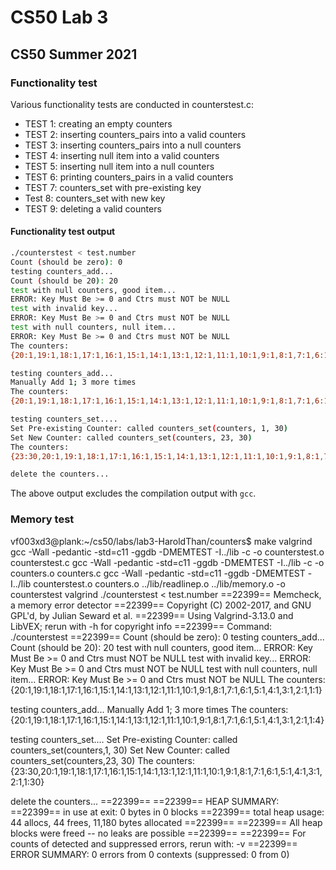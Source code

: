 # CS50 Lab 3
## CS50 Summer 2021

### Functionality test

Various functionality tests are conducted in counterstest.c: 

* TEST 1: creating an empty counters
* TEST 2: inserting counters_pairs into a valid counters
* TEST 3: inserting counters_pairs into a null counters
* TEST 4: inserting null item into a valid counters
* TEST 5: inserting null item into a null counters
* TEST 6: printing counters_pairs in a valid counters
* TEST 7: counters_set with pre-existing key
* Test 8: counters_set with new key 
* TEST 9: deleting a valid counters


#### Functionality test output
```bash
./counterstest < test.number
Count (should be zero): 0
testing counters_add...
Count (should be 20): 20
test with null counters, good item...
ERROR: Key Must Be >= 0 and Ctrs must NOT be NULL
test with invalid key...
ERROR: Key Must Be >= 0 and Ctrs must NOT be NULL
test with null counters, null item...
ERROR: Key Must Be >= 0 and Ctrs must NOT be NULL
The counters:
{20:1,19:1,18:1,17:1,16:1,15:1,14:1,13:1,12:1,11:1,10:1,9:1,8:1,7:1,6:1,5:1,4:1,3:1,2:1,1:1} 

testing counters_add...
Manually Add 1; 3 more times
The counters:
{20:1,19:1,18:1,17:1,16:1,15:1,14:1,13:1,12:1,11:1,10:1,9:1,8:1,7:1,6:1,5:1,4:1,3:1,2:1,1:4} 

testing counters_set....
Set Pre-existing Counter: called counters_set(counters, 1, 30) 
Set New Counter: called counters_set(counters, 23, 30) 
The counters:
{23:30,20:1,19:1,18:1,17:1,16:1,15:1,14:1,13:1,12:1,11:1,10:1,9:1,8:1,7:1,6:1,5:1,4:1,3:1,2:1,1:30} 

delete the counters...
```
The above output excludes the compilation output with `gcc`.

### Memory test
vf003xd3@plank:~/cs50/labs/lab3-HaroldThan/counters$ make valgrind
gcc -Wall -pedantic -std=c11 -ggdb -DMEMTEST -I../lib   -c -o counterstest.o counterstest.c
gcc -Wall -pedantic -std=c11 -ggdb -DMEMTEST -I../lib   -c -o counters.o counters.c
gcc -Wall -pedantic -std=c11 -ggdb -DMEMTEST -I../lib counterstest.o counters.o ../lib/readlinep.o ../lib/memory.o  -o counterstest
valgrind ./counterstest < test.number
==22399== Memcheck, a memory error detector
==22399== Copyright (C) 2002-2017, and GNU GPL'd, by Julian Seward et al.
==22399== Using Valgrind-3.13.0 and LibVEX; rerun with -h for copyright info
==22399== Command: ./counterstest
==22399== 
Count (should be zero): 0
testing counters_add...
Count (should be 20): 20
test with null counters, good item...
ERROR: Key Must Be >= 0 and Ctrs must NOT be NULL
test with invalid key...
ERROR: Key Must Be >= 0 and Ctrs must NOT be NULL
test with null counters, null item...
ERROR: Key Must Be >= 0 and Ctrs must NOT be NULL
The counters:
{20:1,19:1,18:1,17:1,16:1,15:1,14:1,13:1,12:1,11:1,10:1,9:1,8:1,7:1,6:1,5:1,4:1,3:1,2:1,1:1} 

testing counters_add...
Manually Add 1; 3 more times
The counters:
{20:1,19:1,18:1,17:1,16:1,15:1,14:1,13:1,12:1,11:1,10:1,9:1,8:1,7:1,6:1,5:1,4:1,3:1,2:1,1:4} 

testing counters_set....
Set Pre-existing Counter: called counters_set(counters,1, 30) 
Set New Counter: called counters_set(counters,23, 30) 
The counters:
{23:30,20:1,19:1,18:1,17:1,16:1,15:1,14:1,13:1,12:1,11:1,10:1,9:1,8:1,7:1,6:1,5:1,4:1,3:1,2:1,1:30} 

delete the counters...
==22399== 
==22399== HEAP SUMMARY:
==22399==     in use at exit: 0 bytes in 0 blocks
==22399==   total heap usage: 44 allocs, 44 frees, 11,180 bytes allocated
==22399== 
==22399== All heap blocks were freed -- no leaks are possible
==22399== 
==22399== For counts of detected and suppressed errors, rerun with: -v
==22399== ERROR SUMMARY: 0 errors from 0 contexts (suppressed: 0 from 0)